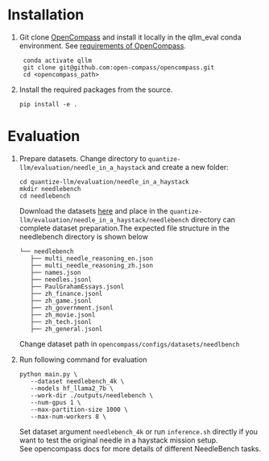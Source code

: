 # Installation

1. Git clone [OpenCompass](https://github.com/open-compass/opencompass) and install it locally in the qllm_eval conda environment. See [requirements of OpenCompass](https://github.com/open-compass/opencompass/blob/main/requirements.txt).

   ```
    conda activate qllm
    git clone git@github.com:open-compass/opencompass.git
    cd <opencompass_path>
   ```

2. Install the required packages from the source.

   ```
   pip install -e .
   ```

# Evaluation

1. Prepare datasets. Change directory to `quantize-llm/evaluation/needle_in_a_haystack` and create a new folder:

   ```
   cd quantize-llm/evaluation/needle_in_a_haystack
   mkdir needlebench
   cd needlebench
   ```

   Download the datasets [here](https://github.com/open-compass/opencompass/files/14741330/needlebench.zip) and place in the `quantize-llm/evaluation/needle_in_a_haystack/needlebench` directory can complete dataset preparation.The expected file structure in the needlebench directory is shown below
   ```
   └── needlebench
      ├── multi_needle_reasoning_en.json
      ├── multi_needle_reasoning_zh.json
      ├── names.json
      ├── needles.jsonl
      ├── PaulGrahamEssays.jsonl
      ├── zh_finance.jsonl
      ├── zh_game.jsonl
      ├── zh_government.jsonl
      ├── zh_movie.jsonl
      ├── zh_tech.jsonl
      ├── zh_general.jsonl
   ```
   Change dataset path in `opencompass/configs/datasets/needlbench`

2. Run following command for evaluation

   ```
   python main.py \
      --dataset needlebench_4k \
      --models hf_llama2_7b \
      --work-dir ./outputs/needlebench \
      --num-gpus 1 \
      --max-partition-size 1000 \
      --max-num-workers 8 \
   ```
   Set dataset argument `needlebench_4k` or run `inference.sh` directly if you want to test the original needle in a haystack mission setup.  
   See opencompass docs for more details of different NeedleBench tasks. 